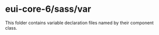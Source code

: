 # eui-core-6/sass/var

This folder contains variable declaration files named by their component class.
